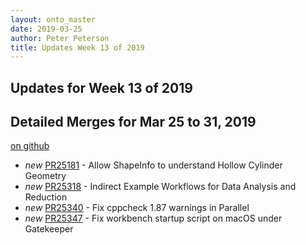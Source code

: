 ```yaml
---
layout: onto_master
date: 2019-03-25
author: Peter Peterson
title: Updates Week 13 of 2019
---
```

Updates for Week 13 of 2019
---------------------------

Detailed Merges for Mar 25 to 31, 2019
--------------------------------------
[on github](https://github.com/mantidproject/mantid/pulls?q=is%3Apr+merged%3A2019-03-26..2019-03-31)

* *new* [PR25181](https://github.com/mantidproject/mantid/pull/25181) - Allow ShapeInfo to understand Hollow Cylinder Geometry
* *new* [PR25318](https://github.com/mantidproject/mantid/pull/25318) - Indirect Example Workflows for Data Analysis and Reduction
* *new* [PR25340](https://github.com/mantidproject/mantid/pull/25340) - Fix cppcheck 1.87 warnings in Parallel
* *new* [PR25347](https://github.com/mantidproject/mantid/pull/25347) - Fix workbench startup script on macOS under Gatekeeper
